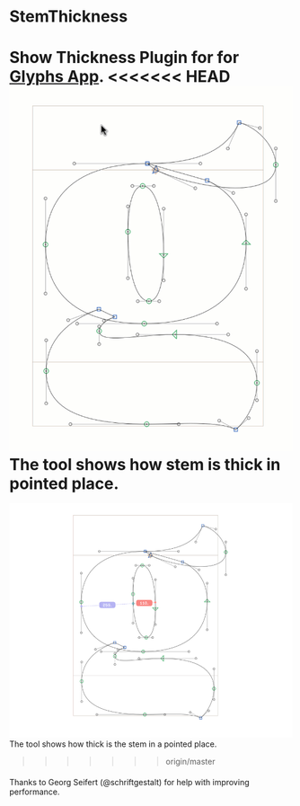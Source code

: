 # StemThickness
Show Thickness Plugin for for [Glyphs App](http://glyphsapp.com/).
<<<<<<< HEAD
![Show Thickness illustration](images/StemThickness.gif)
The tool shows how stem is thick in pointed place.
=======
![Show Thickness illustration](images/ilu_StemThickness.png)
The tool shows how thick is the stem in a pointed place.
>>>>>>> origin/master

####
Thanks to Georg Seifert (@schriftgestalt) for help with improving performance.
